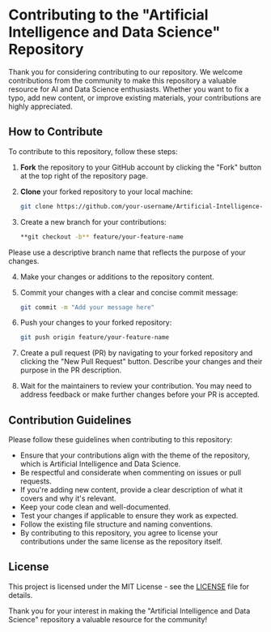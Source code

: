 # Contributing to the "Artificial Intelligence and Data Science" Repository

Thank you for considering contributing to our repository. We welcome contributions from the community to make this repository a valuable resource for AI and Data Science enthusiasts. Whether you want to fix a typo, add new content, or improve existing materials, your contributions are highly appreciated.

## How to Contribute

To contribute to this repository, follow these steps:

1. **Fork** the repository to your GitHub account by clicking the "Fork" button at the top right of the repository page.

2. **Clone** your forked repository to your local machine:

   ```bash
   git clone https://github.com/your-username/Artificial-Intelligence-and-Data-Science.git

3. Create a new branch for your contributions:
    ```bash
    **git checkout -b** feature/your-feature-name

Please use a descriptive branch name that reflects the purpose of your changes.

4. Make your changes or additions to the repository content.

5. Commit your changes with a clear and concise commit message:
    ```bash
    git commit -m "Add your message here"

6. Push your changes to your forked repository:
    ```bash
    git push origin feature/your-feature-name

7. Create a pull request (PR) by navigating to your forked repository and clicking the "New Pull Request" button. Describe your changes and their purpose in the PR description.

8. Wait for the maintainers to review your contribution. You may need to address feedback or make further changes before your PR is accepted.

## Contribution Guidelines

Please follow these guidelines when contributing to this repository:

- Ensure that your contributions align with the theme of the repository, which is Artificial Intelligence and Data Science.
- Be respectful and considerate when commenting on issues or pull requests.
- If you're adding new content, provide a clear description of what it covers and why it's relevant.
- Keep your code clean and well-documented.
- Test your changes if applicable to ensure they work as expected.
- Follow the existing file structure and naming conventions.
- By contributing to this repository, you agree to license your contributions under the same license as the repository itself.



## License

This project is licensed under the MIT License - see the [LICENSE](LICENSE.md) file for details.


Thank you for your interest in making the "Artificial Intelligence and Data Science" repository a valuable resource for the community!
